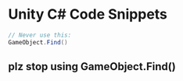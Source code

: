 # Unity C# Code Snippets

``` csharp
// Never use this:
GameObject.Find()
```

## plz stop using GameObject.Find()